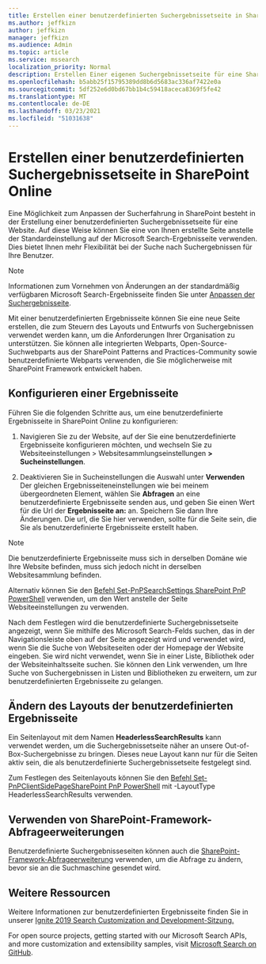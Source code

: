 ```yaml
---
title: Erstellen einer benutzerdefinierten Suchergebnissetseite in SharePoint Online
ms.author: jeffkizn
author: jeffkizn
manager: jeffkizn
ms.audience: Admin
ms.topic: article
ms.service: mssearch
localization_priority: Normal
description: Erstellen Einer eigenen Suchergebnissetseite für eine SharePoint Online-Website
ms.openlocfilehash: b5abb25f15795389dd8b6d5683ac336af7422e0a
ms.sourcegitcommit: 5df252e6d0bd67bb1b4c59418aceca8369f5fe42
ms.translationtype: MT
ms.contentlocale: de-DE
ms.lasthandoff: 03/23/2021
ms.locfileid: "51031638"
---
```

# <a name="create-a-custom-search-results-page-in-sharepoint-online"></a>Erstellen einer benutzerdefinierten Suchergebnissetseite in SharePoint Online

Eine Möglichkeit zum Anpassen der Sucherfahrung in SharePoint besteht in der Erstellung einer benutzerdefinierten Suchergebnissetseite für eine Website. Auf diese Weise können Sie eine von Ihnen erstellte Seite anstelle der Standardeinstellung auf der Microsoft Search-Ergebnisseite verwenden. Dies bietet Ihnen mehr Flexibilität bei der Suche nach Suchergebnissen für Ihre Benutzer.

>[!NOTE]
> Informationen zum Vornehmen von Änderungen an der standardmäßig verfügbaren Microsoft Search-Ergebnisseite finden Sie unter [Anpassen der Suchergebnisseite](customize-search-page.md).

Mit einer benutzerdefinierten Ergebnisseite können Sie eine neue Seite erstellen, die zum Steuern des Layouts und Entwurfs von Suchergebnissen verwendet werden kann, um die Anforderungen Ihrer Organisation zu unterstützen. Sie können alle integrierten Webparts, Open-Source-Suchwebparts aus der SharePoint Patterns and Practices-Community sowie benutzerdefinierte Webparts verwenden, die Sie möglicherweise mit SharePoint Framework entwickelt haben.

## <a name="configure-a-results-page"></a>Konfigurieren einer Ergebnisseite

Führen Sie die folgenden Schritte aus, um eine benutzerdefinierte Ergebnisseite in SharePoint Online zu konfigurieren:

1. Navigieren Sie zu der Website, auf der Sie eine benutzerdefinierte Ergebnisseite konfigurieren möchten, und wechseln Sie zu Websiteeinstellungen > Websitesammlungseinstellungen **> Sucheinstellungen**.

2. Deaktivieren Sie in Sucheinstellungen die Auswahl unter **Verwenden** Der gleichen Ergebnisseiteneinstellungen wie bei meinem übergeordneten Element, wählen Sie **Abfragen** an eine benutzerdefinierte Ergebnisseite senden aus, und geben Sie einen Wert für die Url der **Ergebnisseite an:** an. Speichern Sie dann Ihre Änderungen. Die url, die Sie hier verwenden, sollte für die Seite sein, die Sie als benutzerdefinierte Ergebnisseite erstellt haben.

>[!NOTE]
> Die benutzerdefinierte Ergebnisseite muss sich in derselben Domäne wie Ihre Website befinden, muss sich jedoch nicht in derselben Websitesammlung befinden.  

Alternativ können Sie den [Befehl Set-PnPSearchSettings SharePoint PnP PowerShell](/powershell/module/sharepoint-pnp/set-pnpsearchsettings?view=sharepoint-ps) verwenden, um den Wert anstelle der Seite Websiteeinstellungen zu verwenden.

Nach dem Festlegen wird die benutzerdefinierte Suchergebnissetseite angezeigt, wenn Sie mithilfe des Microsoft Search-Felds suchen, das in der Navigationsleiste oben auf der Seite angezeigt wird und verwendet wird, wenn Sie die Suche von Websiteseiten oder der Homepage der Website eingeben. Sie wird nicht verwendet, wenn Sie in einer Liste, Bibliothek oder der Websiteinhaltsseite suchen. Sie können den Link verwenden, um Ihre Suche von Suchergebnissen in Listen und Bibliotheken zu erweitern, um zur benutzerdefinierten Ergebnisseite zu gelangen.

## <a name="change-the-layout-of-your-custom-results-page"></a>Ändern des Layouts der benutzerdefinierten Ergebnisseite

Ein Seitenlayout mit dem Namen **HeaderlessSearchResults** kann verwendet werden, um die Suchergebnissetseite näher an unsere Out-of-Box-Suchergebnisse zu bringen. Dieses neue Layout kann nur für die Seiten aktiv sein, die als benutzerdefinierte Suchergebnissetseite festgelegt sind.

Zum Festlegen des Seitenlayouts können Sie den [Befehl Set-PnPClientSidePageSharePoint PnP PowerShell](/powershell/module/sharepoint-pnp/set-pnpclientsidepage?view=sharepoint-ps) mit -LayoutType HeaderlessSearchResults verwenden.

## <a name="use-sharepoint-framework-query-extensions"></a>Verwenden von SharePoint-Framework-Abfrageerweiterungen

Benutzerdefinierte Suchergebnisseseiten können auch die [SharePoint-Framework-Abfrageerweiterung](/sharepoint/dev/spfx/building-search-extensions) verwenden, um die Abfrage zu ändern, bevor sie an die Suchmaschine gesendet wird.

## <a name="additional-resources"></a>Weitere Ressourcen

Weitere Informationen zur benutzerdefinierten Ergebnisseite finden Sie in unserer [Ignite 2019 Search Customization and Development-Sitzung.](https://myignite.techcommunity.microsoft.com/sessions/85238?source=sessions)

For open source projects, getting started with our Microsoft Search APIs, and more customization and extensibility samples, visit [Microsoft Search on GitHub](https://github.com/microsoft-search).